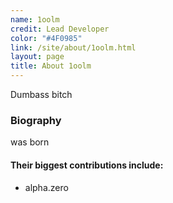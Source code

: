 ```yaml
---
name: 1oolm
credit: Lead Developer
color: "#4F0985"
link: /site/about/1oolm.html
layout: page
title: About 1oolm
---
```


Dumbass bitch


### Biography
was born   


#### Their biggest contributions include:  
- alpha.zero
